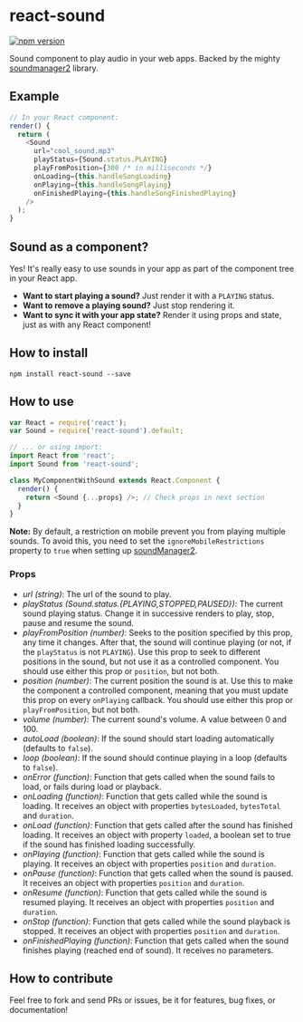 # react-sound

[![npm version](https://img.shields.io/npm/v/react-sound.svg?style=flat-square)](https://www.npmjs.com/package/react-sound)

Sound component to play audio in your web apps. Backed by the mighty [soundmanager2](https://github.com/scottschiller/SoundManager2) library.

## Example

```js
// In your React component:
render() {
  return (
    <Sound
      url="cool_sound.mp3"
      playStatus={Sound.status.PLAYING}
      playFromPosition={300 /* in milliseconds */}
      onLoading={this.handleSongLoading}
      onPlaying={this.handleSongPlaying}
      onFinishedPlaying={this.handleSongFinishedPlaying}
    />
  );
}
```

## Sound as a component?

Yes! It's really easy to use sounds in your app as part of the component tree in your React app.

* **Want to start playing a sound?** Just render it with a `PLAYING` status.
* **Want to remove a playing sound?** Just stop rendering it.
* **Want to sync it with your app state?** Render it using props and state, just as with any React component!

## How to install

`npm install react-sound --save`

## How to use

```js
var React = require('react');
var Sound = require('react-sound').default;

// ... or using import:
import React from 'react';
import Sound from 'react-sound';

class MyComponentWithSound extends React.Component {
  render() {
    return <Sound {...props} />; // Check props in next section
  }
}
```

**Note:** By default, a restriction on mobile prevent you from playing multiple sounds. To avoid this, you need to set the `ignoreMobileRestrictions` property to `true` when setting up [soundManager2](http://www.schillmania.com/projects/soundmanager2/doc/).

### Props

* *url (string)*: The url of the sound to play.
* *playStatus (Sound.status.{PLAYING,STOPPED,PAUSED})*: The current sound playing status. Change it in successive renders to play, stop, pause and resume the sound.
* *playFromPosition (number)*: Seeks to the position specified by this prop, any time it changes. After that, the sound will continue playing (or not, if the `playStatus` is not `PLAYING`). Use this prop to seek to different positions in the sound, but not use it as a controlled component. You should use either this prop or `position`, but not both.
* *position (number)*: The current position the sound is at. Use this to make the component a controlled component, meaning that you must update this prop on every `onPlaying` callback. You should use either this prop or `playFromPosition`, but not both.
* *volume (number)*: The current sound's volume. A value between 0 and 100.
* *autoLoad (boolean)*: If the sound should start loading automatically (defaults to `false`).
* *loop (boolean)*: If the sound should continue playing in a loop (defaults to `false`).
* *onError (function)*: Function that gets called when the sound fails to load, or fails during load or playback.
* *onLoading (function)*: Function that gets called while the sound is loading. It receives an object with properties `bytesLoaded`, `bytesTotal` and `duration`.
* *onLoad (function)*: Function that gets called after the sound has finished loading. It receives an object with property `loaded`, a boolean set to true if the sound has finished loading successfully.
* *onPlaying (function)*: Function that gets called while the sound is playing. It receives an object with properties `position` and `duration`.
* *onPause (function)*: Function that gets called when the sound is paused. It receives an object with properties `position` and `duration`.
* *onResume (function)*: Function that gets called while the sound is resumed playing. It receives an object with properties `position` and `duration`.
* *onStop (function)*: Function that gets called while the sound playback is stopped. It receives an object with properties `position` and `duration`.
* *onFinishedPlaying (function)*: Function that gets called when the sound finishes playing (reached end of sound). It receives no parameters.

## How to contribute

Feel free to fork and send PRs or issues, be it for features, bug fixes, or documentation!
